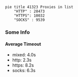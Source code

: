 
```mermaid
pie title 41323 Proxies in list
    "HTTP" : 28473
    "HTTPS": 10032
    "SOCKS" : 9539
```

### Some Info
#### Average Timeout

- mixed: 4.0s
- http: 2.3s
- https: 8.2s
- socks: 6.3s